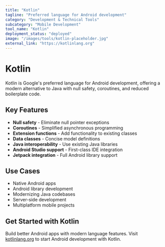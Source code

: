 ```yaml
---
title: "Kotlin"
tagline: "Preferred language for Android development"
category: "Development & Technical Tools"
subcategory: "Mobile Development"
tool_name: "Kotlin"
deployment_status: "deployed"
image: "/images/tools/kotlin-placeholder.jpg"
external_link: "https://kotlinlang.org"
---
```


# Kotlin

Kotlin is Google's preferred language for Android development, offering a modern alternative to Java with null safety, coroutines, and reduced boilerplate code.

## Key Features

- **Null safety** - Eliminate null pointer exceptions
- **Coroutines** - Simplified asynchronous programming
- **Extension functions** - Add functionality to existing classes
- **Data classes** - Concise model definitions
- **Java interoperability** - Use existing Java libraries
- **Android Studio support** - First-class IDE integration
- **Jetpack integration** - Full Android library support

## Use Cases

- Native Android apps
- Android library development
- Modernizing Java codebases
- Server-side development
- Multiplatform mobile projects

## Get Started with Kotlin

Build better Android apps with modern language features. Visit [kotlinlang.org](https://kotlinlang.org) to start Android development with Kotlin.